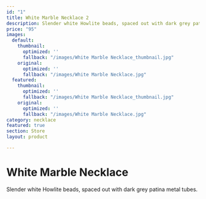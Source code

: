 ```yaml
---
id: "1"
title: White Marble Necklace 2
description: Slender white Howlite beads, spaced out with dark grey patina metal tubes.
price: "95"
images:
  default:
    thumbnail:
      optimized: ''
      fallback: "/images/White Marble Necklace_thumbnail.jpg"
    original:
      optimized: ''
      fallback: "/images/White Marble Necklace.jpg"
  featured:
    thumbnail:
      optimized: ''
      fallback: "/images/White Marble Necklace_thumbnail.jpg"
    original:
      optimized: ''
      fallback: "/images/White Marble Necklace.jpg"
category: necklace
featured: true
section: Store
layout: product

---
```

# White Marble Necklace

Slender white Howlite beads, spaced out with dark grey patina metal tubes.